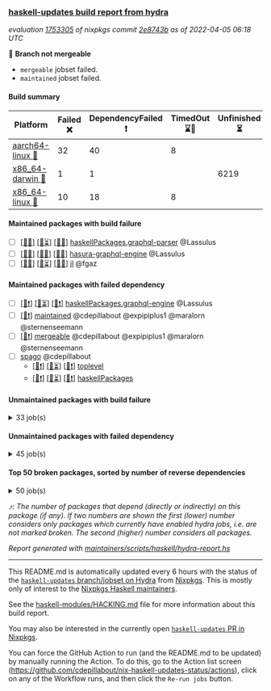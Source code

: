 ### [haskell-updates build report from hydra](https://hydra.nixos.org/jobset/nixpkgs/haskell-updates)
*evaluation [1753305](https://hydra.nixos.org/eval/1753305) of nixpkgs commit [2e8743b](https://github.com/NixOS/nixpkgs/commits/2e8743b8e53638d8af54c74c023e0bb317557afb) as of 2022-04-05 06:18 UTC*

:red_circle: **Branch not mergeable**
  * `mergeable` jobset failed.
  * `maintained` jobset failed.

#### Build summary

 | Platform | Failed :x: | DependencyFailed :heavy_exclamation_mark: | TimedOut :hourglass::no_entry_sign: | Unfinished :hourglass_flowing_sand: | Success :heavy_check_mark: | 
 | --- | --- | --- | --- | --- | --- | 
 | [aarch64-linux :iphone:](https://hydra.nixos.org/eval/1753305?filter=.aarch64-linux) | 32 | 40 | 8 |  | 6205 | 
 | [x86_64-darwin :apple:](https://hydra.nixos.org/eval/1753305?filter=.x86_64-darwin) | 1 | 1 |  | 6219 | 26 | 
 | [x86_64-linux :penguin:](https://hydra.nixos.org/eval/1753305?filter=.x86_64-linux) | 10 | 18 | 8 |  | 6283 | 
#### Maintained packages with build failure
- [ ] [[:iphone::x:]](https://hydra.nixos.org/build/171870860) [[:apple::hourglass_flowing_sand:]](https://hydra.nixos.org/build/171859032) [[:penguin::x:]](https://hydra.nixos.org/build/171861365) [haskellPackages.graphql-parser](https://hydra.nixos.org/eval/1753305?filter=haskellPackages.graphql-parser) @Lassulus
- [ ] [[:iphone::x:]](https://hydra.nixos.org/build/171864019) [[:apple::x:]](https://hydra.nixos.org/build/171857799) [[:penguin::x:]](https://hydra.nixos.org/build/171864031) [hasura-graphql-engine](https://hydra.nixos.org/eval/1753305?filter=hasura-graphql-engine) @Lassulus
- [ ] [[:iphone::x:]](https://hydra.nixos.org/build/171859461) [[:apple::hourglass_flowing_sand:]](https://hydra.nixos.org/build/171863997) [[:penguin::x:]](https://hydra.nixos.org/build/171869976) [jl](https://hydra.nixos.org/eval/1753305?filter=jl) @fgaz
#### Maintained packages with failed dependency
- [ ] [[:iphone::heavy_exclamation_mark:]](https://hydra.nixos.org/build/171866991) [[:apple::hourglass_flowing_sand:]](https://hydra.nixos.org/build/171865101) [[:penguin::heavy_exclamation_mark:]](https://hydra.nixos.org/build/171870149) [haskellPackages.graphql-engine](https://hydra.nixos.org/eval/1753305?filter=haskellPackages.graphql-engine) @Lassulus
- [ ] [[:penguin::heavy_exclamation_mark:]](https://hydra.nixos.org/build/172115932) [maintained](https://hydra.nixos.org/eval/1753305?filter=maintained) @cdepillabout @expipiplus1 @maralorn @sternenseemann
- [ ] [[:penguin::heavy_exclamation_mark:]](https://hydra.nixos.org/build/171864122) [mergeable](https://hydra.nixos.org/eval/1753305?filter=mergeable) @cdepillabout @expipiplus1 @maralorn @sternenseemann
- [ ] [spago](https://hydra.nixos.org/eval/1753305?filter=spago) @cdepillabout
  - [[:iphone::heavy_exclamation_mark:]](https://hydra.nixos.org/build/171861126) [[:apple::hourglass_flowing_sand:]](https://hydra.nixos.org/build/171871490) [[:penguin::heavy_exclamation_mark:]](https://hydra.nixos.org/build/171852877) [toplevel](https://hydra.nixos.org/eval/1753305?filter=spago)
  - [[:iphone::heavy_exclamation_mark:]](https://hydra.nixos.org/build/171862357) [[:apple::hourglass_flowing_sand:]](https://hydra.nixos.org/build/171866857) [[:penguin::heavy_exclamation_mark:]](https://hydra.nixos.org/build/171869812) [haskellPackages](https://hydra.nixos.org/eval/1753305?filter=haskellPackages.spago)
#### Unmaintained packages with build failure
<details><summary>33 job(s) </summary>

- [ ] [QuickCheck](https://hydra.nixos.org/eval/1753305?filter=QuickCheck)  :arrow_heading_up: 1236 | 4755
  - [[:iphone::heavy_check_mark:]](https://hydra.nixos.org/build/171855138) [[:apple::hourglass_flowing_sand:]](https://hydra.nixos.org/build/171858360) [[:penguin::heavy_check_mark:]](https://hydra.nixos.org/build/171859376) [haskellPackages](https://hydra.nixos.org/eval/1753305?filter=haskellPackages.QuickCheck)
  -   [[:penguin::x:]](https://hydra.nixos.org/build/171869550) [pkgsStatic.haskell.packages.integer-simple.ghc8107](https://hydra.nixos.org/eval/1753305?filter=pkgsStatic.haskell.packages.integer-simple.ghc8107.QuickCheck)
  -   [[:penguin::heavy_check_mark:]](https://hydra.nixos.org/build/171857722) [pkgsStatic.haskell.packages.native-bignum.ghc902](https://hydra.nixos.org/eval/1753305?filter=pkgsStatic.haskell.packages.native-bignum.ghc902.QuickCheck)
- [ ] [[:iphone::x:]](https://hydra.nixos.org/build/171870158) [[:apple::hourglass_flowing_sand:]](https://hydra.nixos.org/build/171857210) [[:penguin::heavy_check_mark:]](https://hydra.nixos.org/build/171867668) [haskellPackages.OrderedBits](https://hydra.nixos.org/eval/1753305?filter=haskellPackages.OrderedBits)  :arrow_heading_up: 5 | 36
- [ ] [[:iphone::x:]](https://hydra.nixos.org/build/171865966) [[:apple::hourglass_flowing_sand:]](https://hydra.nixos.org/build/171870109) [[:penguin::heavy_check_mark:]](https://hydra.nixos.org/build/171858915) [haskellPackages.ptr-poker](https://hydra.nixos.org/eval/1753305?filter=haskellPackages.ptr-poker)  :arrow_heading_up: 3 | 3
- [ ] [[:iphone::x:]](https://hydra.nixos.org/build/171855578) [[:apple::hourglass_flowing_sand:]](https://hydra.nixos.org/build/171865205) [[:penguin::heavy_check_mark:]](https://hydra.nixos.org/build/171857596) [haskellPackages.hw-json-simd](https://hydra.nixos.org/eval/1753305?filter=haskellPackages.hw-json-simd)  :arrow_heading_up: 2 | 8
- [ ] [[:iphone::x:]](https://hydra.nixos.org/build/171856342) [[:apple::hourglass_flowing_sand:]](https://hydra.nixos.org/build/171870086) [[:penguin::heavy_check_mark:]](https://hydra.nixos.org/build/171862699) [haskellPackages.hw-simd](https://hydra.nixos.org/eval/1753305?filter=haskellPackages.hw-simd)  :arrow_heading_up: 2 | 8
- [ ] [[:iphone::x:]](https://hydra.nixos.org/build/171862898) [[:apple::hourglass_flowing_sand:]](https://hydra.nixos.org/build/171861026) [[:penguin::heavy_check_mark:]](https://hydra.nixos.org/build/171862442) [haskellPackages.quic](https://hydra.nixos.org/eval/1753305?filter=haskellPackages.quic)  :arrow_heading_up: 2 | 2
- [ ] [[:iphone::x:]](https://hydra.nixos.org/build/171855175) [[:apple::hourglass_flowing_sand:]](https://hydra.nixos.org/build/171869070) [[:penguin::x:]](https://hydra.nixos.org/build/171864450) [haskellPackages.bower-json](https://hydra.nixos.org/eval/1753305?filter=haskellPackages.bower-json)  :arrow_heading_up: 1 | 10
- [ ] [[:iphone::x:]](https://hydra.nixos.org/build/171860843) [[:apple::hourglass_flowing_sand:]](https://hydra.nixos.org/build/171860724) [[:penguin::heavy_check_mark:]](https://hydra.nixos.org/build/171871830) [haskellPackages.freetype2](https://hydra.nixos.org/eval/1753305?filter=haskellPackages.freetype2)  :arrow_heading_up: 1 | 8
- [ ] [[:iphone::x:]](https://hydra.nixos.org/build/171856730) [[:apple::hourglass_flowing_sand:]](https://hydra.nixos.org/build/171855544) [[:penguin::heavy_check_mark:]](https://hydra.nixos.org/build/171864198) [haskellPackages.long-double](https://hydra.nixos.org/eval/1753305?filter=haskellPackages.long-double)  :arrow_heading_up: 1 | 2
- [ ] [[:iphone::x:]](https://hydra.nixos.org/build/171857435) [[:apple::hourglass_flowing_sand:]](https://hydra.nixos.org/build/171870314) [[:penguin::heavy_check_mark:]](https://hydra.nixos.org/build/171862125) [haskellPackages.easytensor](https://hydra.nixos.org/eval/1753305?filter=haskellPackages.easytensor)  :arrow_heading_up: 1 | 1
- [ ] [[:iphone::x:]](https://hydra.nixos.org/build/171867377) [[:apple::hourglass_flowing_sand:]](https://hydra.nixos.org/build/171870936) [[:penguin::heavy_check_mark:]](https://hydra.nixos.org/build/171861161) [haskellPackages.nlopt-haskell](https://hydra.nixos.org/eval/1753305?filter=haskellPackages.nlopt-haskell)  :arrow_heading_up: 1 | 1
- [ ] [[:iphone::x:]](https://hydra.nixos.org/build/171854078) [[:apple::hourglass_flowing_sand:]](https://hydra.nixos.org/build/171862942) [[:penguin::heavy_check_mark:]](https://hydra.nixos.org/build/171857572) [haskellPackages.swisstable](https://hydra.nixos.org/eval/1753305?filter=haskellPackages.swisstable)  :arrow_heading_up: 1 | 1
- [ ] [[:iphone::x:]](https://hydra.nixos.org/build/171857072) [[:apple::hourglass_flowing_sand:]](https://hydra.nixos.org/build/171867045) [[:penguin::heavy_check_mark:]](https://hydra.nixos.org/build/171852967) [haskellPackages.unicode-properties](https://hydra.nixos.org/eval/1753305?filter=haskellPackages.unicode-properties)  :arrow_heading_up: 1 | 1
- [ ] [[:iphone::x:]](https://hydra.nixos.org/build/171860343) [[:apple::hourglass_flowing_sand:]](https://hydra.nixos.org/build/171853368) [[:penguin::heavy_check_mark:]](https://hydra.nixos.org/build/171861052) [haskellPackages.picosat](https://hydra.nixos.org/eval/1753305?filter=haskellPackages.picosat)  :arrow_heading_up: 0 | 1
- [ ] [[:iphone::x:]](https://hydra.nixos.org/build/171864526) [[:apple::hourglass_flowing_sand:]](https://hydra.nixos.org/build/171859855) [[:penguin::heavy_check_mark:]](https://hydra.nixos.org/build/171863492) [haskellPackages.simple-vec3](https://hydra.nixos.org/eval/1753305?filter=haskellPackages.simple-vec3)  :arrow_heading_up: 0 | 1
- [ ] [[:iphone::x:]](https://hydra.nixos.org/build/171856051) [[:apple::hourglass_flowing_sand:]](https://hydra.nixos.org/build/171852793) [[:penguin::heavy_check_mark:]](https://hydra.nixos.org/build/171858315) [haskellPackages.HsASA](https://hydra.nixos.org/eval/1753305?filter=haskellPackages.HsASA) 
- [ ] [[:iphone::x:]](https://hydra.nixos.org/build/171865682) [[:apple::hourglass_flowing_sand:]](https://hydra.nixos.org/build/171870312) [[:penguin::x:]](https://hydra.nixos.org/build/171865338) [haskellPackages.capataz](https://hydra.nixos.org/eval/1753305?filter=haskellPackages.capataz) 
- [ ] [[:iphone::x:]](https://hydra.nixos.org/build/171862589) [[:apple::hourglass_flowing_sand:]](https://hydra.nixos.org/build/171856354) [[:penguin::heavy_check_mark:]](https://hydra.nixos.org/build/171857405) [haskellPackages.comfort-fftw](https://hydra.nixos.org/eval/1753305?filter=haskellPackages.comfort-fftw) 
- [ ] [[:iphone::x:]](https://hydra.nixos.org/build/171854581) [[:penguin::heavy_check_mark:]](https://hydra.nixos.org/build/171858611) [haskellPackages.gnome-keyring](https://hydra.nixos.org/eval/1753305?filter=haskellPackages.gnome-keyring) 
- [ ] [[:iphone::x:]](https://hydra.nixos.org/build/171864576) [[:apple::hourglass_flowing_sand:]](https://hydra.nixos.org/build/171857616) [[:penguin::heavy_check_mark:]](https://hydra.nixos.org/build/171871380) [haskellPackages.hls-rename-plugin](https://hydra.nixos.org/eval/1753305?filter=haskellPackages.hls-rename-plugin) 
- [ ] [[:iphone::x:]](https://hydra.nixos.org/build/171854418) [[:apple::hourglass_flowing_sand:]](https://hydra.nixos.org/build/171864129) [[:penguin::x:]](https://hydra.nixos.org/build/171859983) [haskellPackages.hyper-haskell-server](https://hydra.nixos.org/eval/1753305?filter=haskellPackages.hyper-haskell-server) 
- [ ] [[:iphone::x:]](https://hydra.nixos.org/build/171871047) [[:apple::hourglass_flowing_sand:]](https://hydra.nixos.org/build/171854882) [[:penguin::heavy_check_mark:]](https://hydra.nixos.org/build/171868110) [haskellPackages.jammittools](https://hydra.nixos.org/eval/1753305?filter=haskellPackages.jammittools) 
- [ ] [[:iphone::x:]](https://hydra.nixos.org/build/171865092) [[:apple::hourglass_flowing_sand:]](https://hydra.nixos.org/build/171864375) [[:penguin::heavy_check_mark:]](https://hydra.nixos.org/build/171856651) [haskellPackages.powerqueue-distributed](https://hydra.nixos.org/eval/1753305?filter=haskellPackages.powerqueue-distributed) 
- [ ] [[:iphone::x:]](https://hydra.nixos.org/build/171858796) [[:apple::hourglass_flowing_sand:]](https://hydra.nixos.org/build/171855508) [[:penguin::x:]](https://hydra.nixos.org/build/171864297) [haskellPackages.powerqueue-levelmem](https://hydra.nixos.org/eval/1753305?filter=haskellPackages.powerqueue-levelmem) 
- [ ] [[:iphone::x:]](https://hydra.nixos.org/build/171862860) [[:apple::hourglass_flowing_sand:]](https://hydra.nixos.org/build/171852904) [[:penguin::heavy_check_mark:]](https://hydra.nixos.org/build/171862696) [haskellPackages.risc386](https://hydra.nixos.org/eval/1753305?filter=haskellPackages.risc386) 
- [ ] [[:iphone::x:]](https://hydra.nixos.org/build/171863691) [[:apple::hourglass_flowing_sand:]](https://hydra.nixos.org/build/171861382) [[:penguin::heavy_check_mark:]](https://hydra.nixos.org/build/171860820) [haskellPackages.slugify](https://hydra.nixos.org/eval/1753305?filter=haskellPackages.slugify) 
- [ ] [[:iphone::x:]](https://hydra.nixos.org/build/171857697) [[:apple::hourglass_flowing_sand:]](https://hydra.nixos.org/build/171867036) [[:penguin::x:]](https://hydra.nixos.org/build/171853334) [haskellPackages.socketson](https://hydra.nixos.org/eval/1753305?filter=haskellPackages.socketson) 
- [ ] [[:iphone::x:]](https://hydra.nixos.org/build/171853926) [[:apple::hourglass_flowing_sand:]](https://hydra.nixos.org/build/171853832) [[:penguin::x:]](https://hydra.nixos.org/build/171862657) [haskellPackages.tripLL](https://hydra.nixos.org/eval/1753305?filter=haskellPackages.tripLL) 
- [ ] [[:iphone::x:]](https://hydra.nixos.org/build/171858390) [[:apple::hourglass_flowing_sand:]](https://hydra.nixos.org/build/171858351) [[:penguin::heavy_check_mark:]](https://hydra.nixos.org/build/171865355) [haskellPackages.wiringPi](https://hydra.nixos.org/eval/1753305?filter=haskellPackages.wiringPi) 
- [ ] [[:iphone::x:]](https://hydra.nixos.org/build/171860405) [[:apple::hourglass_flowing_sand:]](https://hydra.nixos.org/build/171854831) [[:penguin::heavy_check_mark:]](https://hydra.nixos.org/build/171858701) [haskellPackages.x86-64bit](https://hydra.nixos.org/eval/1753305?filter=haskellPackages.x86-64bit) 
</details>

#### Unmaintained packages with failed dependency
<details><summary>45 job(s) </summary>

- [ ] [[:iphone::heavy_exclamation_mark:]](https://hydra.nixos.org/build/171869570) [[:apple::hourglass_flowing_sand:]](https://hydra.nixos.org/build/171868602) [[:penguin::heavy_check_mark:]](https://hydra.nixos.org/build/171857905) [haskellPackages.PrimitiveArray](https://hydra.nixos.org/eval/1753305?filter=haskellPackages.PrimitiveArray)  :arrow_heading_up: 4 | 35
- [ ] [[:iphone::heavy_exclamation_mark:]](https://hydra.nixos.org/build/171859690) [[:apple::hourglass_flowing_sand:]](https://hydra.nixos.org/build/171855403) [[:penguin::heavy_check_mark:]](https://hydra.nixos.org/build/171864366) [haskellPackages.BiobaseTypes](https://hydra.nixos.org/eval/1753305?filter=haskellPackages.BiobaseTypes)  :arrow_heading_up: 3 | 21
- [ ] [[:iphone::heavy_exclamation_mark:]](https://hydra.nixos.org/build/171856446) [[:apple::hourglass_flowing_sand:]](https://hydra.nixos.org/build/171860436) [[:penguin::heavy_check_mark:]](https://hydra.nixos.org/build/171854636) [haskellPackages.jsonifier](https://hydra.nixos.org/eval/1753305?filter=haskellPackages.jsonifier)  :arrow_heading_up: 2 | 2
- [ ] [[:iphone::heavy_exclamation_mark:]](https://hydra.nixos.org/build/171856258) [[:apple::hourglass_flowing_sand:]](https://hydra.nixos.org/build/171858036) [[:penguin::heavy_check_mark:]](https://hydra.nixos.org/build/171871240) [haskellPackages.BiobaseENA](https://hydra.nixos.org/eval/1753305?filter=haskellPackages.BiobaseENA)  :arrow_heading_up: 1 | 18
- [ ] [hoogle](https://hydra.nixos.org/eval/1753305?filter=hoogle)  :arrow_heading_up: 1 | 2
  - [[:iphone::heavy_check_mark:]](https://hydra.nixos.org/build/171871347) [[:apple::heavy_check_mark:]](https://hydra.nixos.org/build/171853429) [[:penguin::heavy_check_mark:]](https://hydra.nixos.org/build/171867270) [haskell.packages.ghc8107](https://hydra.nixos.org/eval/1753305?filter=haskell.packages.ghc8107.hoogle)
  - [[:iphone::heavy_check_mark:]](https://hydra.nixos.org/build/171868587) [[:apple::heavy_check_mark:]](https://hydra.nixos.org/build/171863488) [[:penguin::heavy_check_mark:]](https://hydra.nixos.org/build/171867576) [haskell.packages.ghc884](https://hydra.nixos.org/eval/1753305?filter=haskell.packages.ghc884.hoogle)
  - [[:iphone::heavy_check_mark:]](https://hydra.nixos.org/build/171852837) [[:apple::hourglass_flowing_sand:]](https://hydra.nixos.org/build/171868318) [[:penguin::heavy_check_mark:]](https://hydra.nixos.org/build/171863678) [haskell.packages.ghc902](https://hydra.nixos.org/eval/1753305?filter=haskell.packages.ghc902.hoogle)
  - [[:iphone::heavy_exclamation_mark:]](https://hydra.nixos.org/build/171865846) [[:apple::hourglass_flowing_sand:]](https://hydra.nixos.org/build/171864989) [[:penguin::heavy_check_mark:]](https://hydra.nixos.org/build/171865459) [haskell.packages.ghc922](https://hydra.nixos.org/eval/1753305?filter=haskell.packages.ghc922.hoogle)
  - [[:iphone::heavy_check_mark:]](https://hydra.nixos.org/build/171862778) [[:apple::hourglass_flowing_sand:]](https://hydra.nixos.org/build/171862396) [[:penguin::heavy_check_mark:]](https://hydra.nixos.org/build/171869816) [haskellPackages](https://hydra.nixos.org/eval/1753305?filter=haskellPackages.hoogle)
- [ ] [[:iphone::heavy_exclamation_mark:]](https://hydra.nixos.org/build/171862194) [[:penguin::heavy_exclamation_mark:]](https://hydra.nixos.org/build/171865924) [haskellPackages.hbro](https://hydra.nixos.org/eval/1753305?filter=haskellPackages.hbro)  :arrow_heading_up: 1 | 1
- [ ] [[:iphone::heavy_exclamation_mark:]](https://hydra.nixos.org/build/171857549) [[:apple::hourglass_flowing_sand:]](https://hydra.nixos.org/build/171865639) [[:penguin::heavy_check_mark:]](https://hydra.nixos.org/build/171860183) [haskellPackages.http3](https://hydra.nixos.org/eval/1753305?filter=haskellPackages.http3)  :arrow_heading_up: 1 | 1
- [ ] [[:iphone::heavy_exclamation_mark:]](https://hydra.nixos.org/build/171869964) [[:apple::hourglass_flowing_sand:]](https://hydra.nixos.org/build/171865623) [[:penguin::heavy_check_mark:]](https://hydra.nixos.org/build/171869914) [haskellPackages.opentelemetry-extra](https://hydra.nixos.org/eval/1753305?filter=haskellPackages.opentelemetry-extra)  :arrow_heading_up: 1 | 1
- [ ] [[:iphone::heavy_exclamation_mark:]](https://hydra.nixos.org/build/171868423) [[:apple::hourglass_flowing_sand:]](https://hydra.nixos.org/build/171871309) [[:penguin::heavy_check_mark:]](https://hydra.nixos.org/build/171857039) [haskellPackages.BiobaseXNA](https://hydra.nixos.org/eval/1753305?filter=haskellPackages.BiobaseXNA)  :arrow_heading_up: 0 | 17
- [ ] [[:iphone::heavy_exclamation_mark:]](https://hydra.nixos.org/build/171867550) [[:apple::hourglass_flowing_sand:]](https://hydra.nixos.org/build/171865808) [[:penguin::heavy_check_mark:]](https://hydra.nixos.org/build/171856273) [haskellPackages.hw-json-standard-cursor](https://hydra.nixos.org/eval/1753305?filter=haskellPackages.hw-json-standard-cursor)  :arrow_heading_up: 0 | 6
- [ ] [[:iphone::heavy_exclamation_mark:]](https://hydra.nixos.org/build/171870416) [[:apple::hourglass_flowing_sand:]](https://hydra.nixos.org/build/171859949) [[:penguin::heavy_check_mark:]](https://hydra.nixos.org/build/171869624) [haskellPackages.hw-json-simple-cursor](https://hydra.nixos.org/eval/1753305?filter=haskellPackages.hw-json-simple-cursor)  :arrow_heading_up: 0 | 4
- [ ] [[:iphone::heavy_exclamation_mark:]](https://hydra.nixos.org/build/171867716) [[:apple::hourglass_flowing_sand:]](https://hydra.nixos.org/build/171861992) [[:penguin::heavy_check_mark:]](https://hydra.nixos.org/build/171870240) [haskellPackages.BiobaseFasta](https://hydra.nixos.org/eval/1753305?filter=haskellPackages.BiobaseFasta)  :arrow_heading_up: 0 | 3
- [ ] [[:iphone::heavy_exclamation_mark:]](https://hydra.nixos.org/build/171866331) [[:apple::hourglass_flowing_sand:]](https://hydra.nixos.org/build/171867791) [[:penguin::heavy_check_mark:]](https://hydra.nixos.org/build/171865081) [haskellPackages.hw-dsv](https://hydra.nixos.org/eval/1753305?filter=haskellPackages.hw-dsv)  :arrow_heading_up: 0 | 3
- [ ] [[:iphone::heavy_check_mark:]](https://hydra.nixos.org/build/171857188) [[:apple::heavy_exclamation_mark:]](https://hydra.nixos.org/build/171858561) [[:penguin::heavy_check_mark:]](https://hydra.nixos.org/build/171857818) [haskellPackages.libvirt-hs](https://hydra.nixos.org/eval/1753305?filter=haskellPackages.libvirt-hs)  :arrow_heading_up: 0 | 1
- [ ] [[:iphone::heavy_exclamation_mark:]](https://hydra.nixos.org/build/171861978) [[:apple::hourglass_flowing_sand:]](https://hydra.nixos.org/build/171860974) [[:penguin::heavy_exclamation_mark:]](https://hydra.nixos.org/build/171854273) [haskellPackages.GuiHaskell](https://hydra.nixos.org/eval/1753305?filter=haskellPackages.GuiHaskell) 
- [ ] [[:iphone::heavy_exclamation_mark:]](https://hydra.nixos.org/build/171852847) [[:penguin::heavy_exclamation_mark:]](https://hydra.nixos.org/build/171854687) [haskellPackages.HDRUtils](https://hydra.nixos.org/eval/1753305?filter=haskellPackages.HDRUtils) 
- [ ] [[:iphone::heavy_exclamation_mark:]](https://hydra.nixos.org/build/171859005) [[:apple::hourglass_flowing_sand:]](https://hydra.nixos.org/build/171859432) [[:penguin::heavy_exclamation_mark:]](https://hydra.nixos.org/build/171863511) [haskellPackages.HPlot](https://hydra.nixos.org/eval/1753305?filter=haskellPackages.HPlot) 
- [ ] [[:iphone::heavy_exclamation_mark:]](https://hydra.nixos.org/build/171865737) [[:apple::hourglass_flowing_sand:]](https://hydra.nixos.org/build/171855961) [[:penguin::heavy_check_mark:]](https://hydra.nixos.org/build/171868234) [haskellPackages.align-audio](https://hydra.nixos.org/eval/1753305?filter=haskellPackages.align-audio) 
- [ ] [[:iphone::heavy_exclamation_mark:]](https://hydra.nixos.org/build/171859807) [[:apple::hourglass_flowing_sand:]](https://hydra.nixos.org/build/171858842) [[:penguin::heavy_exclamation_mark:]](https://hydra.nixos.org/build/171864708) [haskellPackages.bluetile](https://hydra.nixos.org/eval/1753305?filter=haskellPackages.bluetile) 
- [ ] [[:iphone::heavy_exclamation_mark:]](https://hydra.nixos.org/build/171860325) [[:apple::hourglass_flowing_sand:]](https://hydra.nixos.org/build/171855637) [[:penguin::heavy_check_mark:]](https://hydra.nixos.org/build/171857533) [haskellPackages.easytensor-vulkan](https://hydra.nixos.org/eval/1753305?filter=haskellPackages.easytensor-vulkan) 
- [ ] [[:iphone::heavy_exclamation_mark:]](https://hydra.nixos.org/build/171858121) [[:apple::hourglass_flowing_sand:]](https://hydra.nixos.org/build/171862231) [[:penguin::heavy_exclamation_mark:]](https://hydra.nixos.org/build/171866436) [haskellPackages.gladexml-accessor](https://hydra.nixos.org/eval/1753305?filter=haskellPackages.gladexml-accessor) 
- [ ] [[:iphone::heavy_exclamation_mark:]](https://hydra.nixos.org/build/171865688) [[:apple::hourglass_flowing_sand:]](https://hydra.nixos.org/build/171854337) [[:penguin::heavy_check_mark:]](https://hydra.nixos.org/build/171855100) [haskellPackages.gmail-simple](https://hydra.nixos.org/eval/1753305?filter=haskellPackages.gmail-simple) 
- [ ] [[:iphone::heavy_exclamation_mark:]](https://hydra.nixos.org/build/171868867) [[:apple::hourglass_flowing_sand:]](https://hydra.nixos.org/build/171868614) [[:penguin::heavy_exclamation_mark:]](https://hydra.nixos.org/build/171857531) [haskellPackages.gtk2hs-cast-glade](https://hydra.nixos.org/eval/1753305?filter=haskellPackages.gtk2hs-cast-glade) 
- [ ] [[:iphone::heavy_exclamation_mark:]](https://hydra.nixos.org/build/171870428) [[:apple::hourglass_flowing_sand:]](https://hydra.nixos.org/build/171858251) [[:penguin::heavy_check_mark:]](https://hydra.nixos.org/build/171854549) [haskellPackages.harfbuzz-pure](https://hydra.nixos.org/eval/1753305?filter=haskellPackages.harfbuzz-pure) 
- [ ] [[:iphone::heavy_exclamation_mark:]](https://hydra.nixos.org/build/171871601) [[:penguin::heavy_exclamation_mark:]](https://hydra.nixos.org/build/171858128) [haskellPackages.hbro-contrib](https://hydra.nixos.org/eval/1753305?filter=haskellPackages.hbro-contrib) 
- [ ] [[:iphone::heavy_exclamation_mark:]](https://hydra.nixos.org/build/171866703) [[:apple::hourglass_flowing_sand:]](https://hydra.nixos.org/build/171871268) [[:penguin::heavy_check_mark:]](https://hydra.nixos.org/build/171866754) [haskellPackages.hmatrix-nlopt](https://hydra.nixos.org/eval/1753305?filter=haskellPackages.hmatrix-nlopt) 
- [ ] [[:iphone::heavy_exclamation_mark:]](https://hydra.nixos.org/build/171866254) [[:apple::hourglass_flowing_sand:]](https://hydra.nixos.org/build/171855790) [[:penguin::heavy_check_mark:]](https://hydra.nixos.org/build/171862052) [haskellPackages.hs-swisstable-hashtables-class](https://hydra.nixos.org/eval/1753305?filter=haskellPackages.hs-swisstable-hashtables-class) 
- [ ] [[:iphone::heavy_exclamation_mark:]](https://hydra.nixos.org/build/171861405) [[:apple::hourglass_flowing_sand:]](https://hydra.nixos.org/build/171860375) [[:penguin::heavy_exclamation_mark:]](https://hydra.nixos.org/build/171870227) [haskellPackages.hstzaar](https://hydra.nixos.org/eval/1753305?filter=haskellPackages.hstzaar) 
- [ ] [[:iphone::heavy_exclamation_mark:]](https://hydra.nixos.org/build/171854322) [[:apple::hourglass_flowing_sand:]](https://hydra.nixos.org/build/171867825) [[:penguin::heavy_check_mark:]](https://hydra.nixos.org/build/171867437) [haskellPackages.hw-simd-cli](https://hydra.nixos.org/eval/1753305?filter=haskellPackages.hw-simd-cli) 
- [ ] [[:penguin::heavy_exclamation_mark:]](https://hydra.nixos.org/build/171866737) [hyper-haskell-server-with-packages](https://hydra.nixos.org/eval/1753305?filter=hyper-haskell-server-with-packages) 
- [ ] [[:iphone::heavy_exclamation_mark:]](https://hydra.nixos.org/build/171852954) [[:apple::hourglass_flowing_sand:]](https://hydra.nixos.org/build/171855424) [[:penguin::heavy_check_mark:]](https://hydra.nixos.org/build/171857097) [haskellPackages.kmn-programming](https://hydra.nixos.org/eval/1753305?filter=haskellPackages.kmn-programming) 
- [ ] [[:iphone::heavy_exclamation_mark:]](https://hydra.nixos.org/build/171854446) [[:apple::hourglass_flowing_sand:]](https://hydra.nixos.org/build/171856086) [[:penguin::heavy_exclamation_mark:]](https://hydra.nixos.org/build/171871179) [haskellPackages.minesweeper](https://hydra.nixos.org/eval/1753305?filter=haskellPackages.minesweeper) 
- [ ] [[:iphone::heavy_exclamation_mark:]](https://hydra.nixos.org/build/171861619) [[:apple::hourglass_flowing_sand:]](https://hydra.nixos.org/build/171865359) [[:penguin::heavy_exclamation_mark:]](https://hydra.nixos.org/build/171865363) [haskellPackages.nymphaea](https://hydra.nixos.org/eval/1753305?filter=haskellPackages.nymphaea) 
- [ ] [[:iphone::heavy_exclamation_mark:]](https://hydra.nixos.org/build/171860662) [[:apple::hourglass_flowing_sand:]](https://hydra.nixos.org/build/171864364) [[:penguin::heavy_check_mark:]](https://hydra.nixos.org/build/171865436) [haskellPackages.opentelemetry-lightstep](https://hydra.nixos.org/eval/1753305?filter=haskellPackages.opentelemetry-lightstep) 
- [ ] [[:iphone::heavy_exclamation_mark:]](https://hydra.nixos.org/build/171866916) [[:apple::hourglass_flowing_sand:]](https://hydra.nixos.org/build/171868635) [[:penguin::heavy_exclamation_mark:]](https://hydra.nixos.org/build/171870211) [haskellPackages.proplang](https://hydra.nixos.org/eval/1753305?filter=haskellPackages.proplang) 
- [ ] [[:iphone::heavy_exclamation_mark:]](https://hydra.nixos.org/build/171856486) [[:apple::hourglass_flowing_sand:]](https://hydra.nixos.org/build/171857832) [[:penguin::heavy_check_mark:]](https://hydra.nixos.org/build/171868931) [haskellPackages.rounded-hw](https://hydra.nixos.org/eval/1753305?filter=haskellPackages.rounded-hw) 
- [ ] [[:iphone::heavy_exclamation_mark:]](https://hydra.nixos.org/build/171854594) [[:apple::hourglass_flowing_sand:]](https://hydra.nixos.org/build/171863195) [[:penguin::heavy_exclamation_mark:]](https://hydra.nixos.org/build/171853207) [haskellPackages.showdown](https://hydra.nixos.org/eval/1753305?filter=haskellPackages.showdown) 
- [ ] [[:iphone::heavy_exclamation_mark:]](https://hydra.nixos.org/build/171866136) [[:apple::hourglass_flowing_sand:]](https://hydra.nixos.org/build/171858760) [[:penguin::heavy_check_mark:]](https://hydra.nixos.org/build/171866282) [haskellPackages.sound-collage](https://hydra.nixos.org/eval/1753305?filter=haskellPackages.sound-collage) 
- [ ] [[:iphone::heavy_exclamation_mark:]](https://hydra.nixos.org/build/171867998) [[:apple::hourglass_flowing_sand:]](https://hydra.nixos.org/build/171857056) [[:penguin::heavy_check_mark:]](https://hydra.nixos.org/build/171863068) [haskellPackages.unicode-names](https://hydra.nixos.org/eval/1753305?filter=haskellPackages.unicode-names) 
- [ ] [[:iphone::heavy_exclamation_mark:]](https://hydra.nixos.org/build/171857516) [[:apple::hourglass_flowing_sand:]](https://hydra.nixos.org/build/171854226) [[:penguin::heavy_check_mark:]](https://hydra.nixos.org/build/171868675) [haskellPackages.warp-quic](https://hydra.nixos.org/eval/1753305?filter=haskellPackages.warp-quic) 
</details>

#### Top 50 broken packages, sorted by number of reverse dependencies
<details><summary>50 job(s) </summary>

[amazonka-core](https://packdeps.haskellers.com/reverse/amazonka-core) :arrow_heading_up: 186  
[gogol-core](https://packdeps.haskellers.com/reverse/gogol-core) :arrow_heading_up: 184  
[haskell98](https://packdeps.haskellers.com/reverse/haskell98) :arrow_heading_up: 153  
[enumerator](https://packdeps.haskellers.com/reverse/enumerator) :arrow_heading_up: 56  
[derive](https://packdeps.haskellers.com/reverse/derive) :arrow_heading_up: 48  
[amazonka](https://packdeps.haskellers.com/reverse/amazonka) :arrow_heading_up: 44  
[accelerate](https://packdeps.haskellers.com/reverse/accelerate) :arrow_heading_up: 42  
[parseargs](https://packdeps.haskellers.com/reverse/parseargs) :arrow_heading_up: 42  
[syb-with-class](https://packdeps.haskellers.com/reverse/syb-with-class) :arrow_heading_up: 42  
[MonadCatchIO-transformers](https://packdeps.haskellers.com/reverse/MonadCatchIO-transformers) :arrow_heading_up: 41  
[data-lens](https://packdeps.haskellers.com/reverse/data-lens) :arrow_heading_up: 33  
[rank1dynamic](https://packdeps.haskellers.com/reverse/rank1dynamic) :arrow_heading_up: 33  
[distributed-static](https://packdeps.haskellers.com/reverse/distributed-static) :arrow_heading_up: 31  
[language-ecmascript](https://packdeps.haskellers.com/reverse/language-ecmascript) :arrow_heading_up: 31  
[distributed-process](https://packdeps.haskellers.com/reverse/distributed-process) :arrow_heading_up: 30  
[autodocodec](https://packdeps.haskellers.com/reverse/autodocodec) :arrow_heading_up: 29  
[ip](https://packdeps.haskellers.com/reverse/ip) :arrow_heading_up: 29  
[iteratee](https://packdeps.haskellers.com/reverse/iteratee) :arrow_heading_up: 29  
[jmacro](https://packdeps.haskellers.com/reverse/jmacro) :arrow_heading_up: 29  
[text-format](https://packdeps.haskellers.com/reverse/text-format) :arrow_heading_up: 28  
[mmsyn3](https://packdeps.haskellers.com/reverse/mmsyn3) :arrow_heading_up: 27  
[crypto-numbers](https://packdeps.haskellers.com/reverse/crypto-numbers) :arrow_heading_up: 26  
[validity-aeson](https://packdeps.haskellers.com/reverse/validity-aeson) :arrow_heading_up: 26  
[either-unwrap](https://packdeps.haskellers.com/reverse/either-unwrap) :arrow_heading_up: 25  
[autodocodec-schema](https://packdeps.haskellers.com/reverse/autodocodec-schema) :arrow_heading_up: 24  
[web-routes-th](https://packdeps.haskellers.com/reverse/web-routes-th) :arrow_heading_up: 24  
[autodocodec-yaml](https://packdeps.haskellers.com/reverse/autodocodec-yaml) :arrow_heading_up: 23  
[crypto-pubkey](https://packdeps.haskellers.com/reverse/crypto-pubkey) :arrow_heading_up: 23  
[ixset-typed](https://packdeps.haskellers.com/reverse/ixset-typed) :arrow_heading_up: 23  
[haskelldb](https://packdeps.haskellers.com/reverse/haskelldb) :arrow_heading_up: 22  
[wxdirect](https://packdeps.haskellers.com/reverse/wxdirect) :arrow_heading_up: 22  
[amazonka-s3](https://packdeps.haskellers.com/reverse/amazonka-s3) :arrow_heading_up: 21  
[mmsyn2](https://packdeps.haskellers.com/reverse/mmsyn2) :arrow_heading_up: 21  
[subG](https://packdeps.haskellers.com/reverse/subG) :arrow_heading_up: 21  
[userid](https://packdeps.haskellers.com/reverse/userid) :arrow_heading_up: 21  
[wxc](https://packdeps.haskellers.com/reverse/wxc) :arrow_heading_up: 21  
[biocore](https://packdeps.haskellers.com/reverse/biocore) :arrow_heading_up: 20  
[sydtest](https://packdeps.haskellers.com/reverse/sydtest) :arrow_heading_up: 20  
[wxcore](https://packdeps.haskellers.com/reverse/wxcore) :arrow_heading_up: 20  
[attoparsec-enumerator](https://packdeps.haskellers.com/reverse/attoparsec-enumerator) :arrow_heading_up: 19  
[bytestring-show](https://packdeps.haskellers.com/reverse/bytestring-show) :arrow_heading_up: 19  
[fay](https://packdeps.haskellers.com/reverse/fay) :arrow_heading_up: 19  
[harp](https://packdeps.haskellers.com/reverse/harp) :arrow_heading_up: 19  
[hsx2hs](https://packdeps.haskellers.com/reverse/hsx2hs) :arrow_heading_up: 19  
[ixset](https://packdeps.haskellers.com/reverse/ixset) :arrow_heading_up: 19  
[wx](https://packdeps.haskellers.com/reverse/wx) :arrow_heading_up: 19  
[asn1-data](https://packdeps.haskellers.com/reverse/asn1-data) :arrow_heading_up: 18  
[dbus-core](https://packdeps.haskellers.com/reverse/dbus-core) :arrow_heading_up: 18  
[gtksourceview2](https://packdeps.haskellers.com/reverse/gtksourceview2) :arrow_heading_up: 18  
[ukrainian-phonetics-basic](https://packdeps.haskellers.com/reverse/ukrainian-phonetics-basic) :arrow_heading_up: 18  
</details>


*:arrow_heading_up:: The number of packages that depend (directly or indirectly) on this package (if any). If two numbers are shown the first (lower) number considers only packages which currently have enabled hydra jobs, i.e. are not marked broken. The second (higher) number considers all packages.*

*Report generated with [maintainers/scripts/haskell/hydra-report.hs](https://github.com/NixOS/nixpkgs/blob/haskell-updates/maintainers/scripts/haskell/hydra-report.sh)*


----------------------------------------------------------------------

This README.md is automatically updated every 6 hours with the status of the
[`haskell-updates` branch/jobset on Hydra](https://hydra.nixos.org/jobset/nixpkgs/haskell-updates)
from [Nixpkgs](https://github.com/NixOS/nixpkgs).  This is mostly only of
interest to the [Nixpkgs Haskell maintainers](https://github.com/orgs/NixOS/teams/haskell).

See the
[haskell-modules/HACKING.md](https://github.com/NixOS/nixpkgs/blob/haskell-updates/pkgs/development/haskell-modules/HACKING.md)
file for more information about this build report.

You may also be interested in the currently open
[`haskell-updates` PR in Nixpkgs](https://github.com/nixos/nixpkgs/pulls?q=is%3Apr+is%3Aopen+head%3Ahaskell-updates).

You can force the GitHub Action to run (and the README.md to be updated) by
manually running the Action.  To do this, go to the Action list screen
(https://github.com/cdepillabout/nix-haskell-updates-status/actions),
click on any of the Workflow runs, and then click the `Re-run jobs` button.
